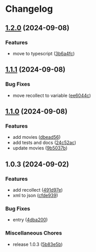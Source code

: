 # Changelog

## [1.2.0](https://github.com/dubbs/shared/compare/v1.1.1...v1.2.0) (2024-09-08)


### Features

* move to typescript ([3b6a4fc](https://github.com/dubbs/shared/commit/3b6a4fc242412b3452e8565d1d396d83a1817672))

## [1.1.1](https://github.com/dubbs/shared/compare/v1.1.0...v1.1.1) (2024-09-08)


### Bug Fixes

* move recollect to variable ([ee6044c](https://github.com/dubbs/shared/commit/ee6044cf2967ec8c57f1e0e8d6c455f62b446649))

## [1.1.0](https://github.com/dubbs/shared/compare/v1.0.3...v1.1.0) (2024-09-08)


### Features

* add movies ([dbead56](https://github.com/dubbs/shared/commit/dbead567eb52aab26d233c03bcb1d913d1a95b66))
* add tests and docs ([24c52ac](https://github.com/dubbs/shared/commit/24c52ac690601cf3c32b736d201587a549a43005))
* update movies ([9b5037b](https://github.com/dubbs/shared/commit/9b5037b6bb2334134453a0eccba7311f7db2692f))

## 1.0.3 (2024-09-02)


### Features

* add recollect ([491d97e](https://github.com/dubbs/shared/commit/491d97ea740e6f61f9b639eda0d94a95322fd48d))
* xml to json ([cfde939](https://github.com/dubbs/shared/commit/cfde939c9c54e65caaa16ce226dea6b6863788e3))


### Bug Fixes

* entry ([4dba200](https://github.com/dubbs/shared/commit/4dba2006b2e07e4606d901c76532a328e17fbec4))


### Miscellaneous Chores

* release 1.0.3 ([5b83e5b](https://github.com/dubbs/shared/commit/5b83e5b5dda88832f96582c2397e5057e3ae58ea))
